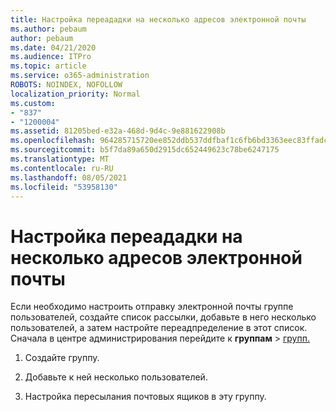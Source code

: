 ```yaml
---
title: Настройка переададки на несколько адресов электронной почты
ms.author: pebaum
author: pebaum
ms.date: 04/21/2020
ms.audience: ITPro
ms.topic: article
ms.service: o365-administration
ROBOTS: NOINDEX, NOFOLLOW
localization_priority: Normal
ms.custom:
- "837"
- "1200004"
ms.assetid: 81205bed-e32a-468d-9d4c-9e881622908b
ms.openlocfilehash: 964285715720ee852ddb537ddfbaf1c6fb6bd3363eec83ffadc881b741035cad
ms.sourcegitcommit: b5f7da89a650d2915dc652449623c78be6247175
ms.translationtype: MT
ms.contentlocale: ru-RU
ms.lasthandoff: 08/05/2021
ms.locfileid: "53958130"
---
```

# <a name="setting-up-forwarding-to-multiple-email-addresses"></a>Настройка переададки на несколько адресов электронной почты

Если необходимо настроить отправку электронной почты группе пользователей, создайте список рассылки, добавьте в него несколько пользователей, а затем настройте переадпределение в этот список. Сначала в центре администрирования перейдите к **группам**  >  [групп.](https://portal.office.com/adminportal/home#/groups)
  
1. Создайте группу.

2. Добавьте к ней несколько пользователей.

3. Настройка пересылания почтовых ящиков в эту группу.
